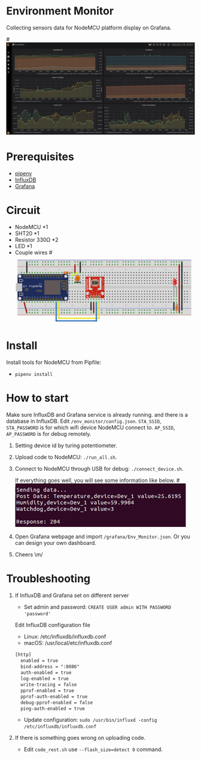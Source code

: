 # Environment Monitor
Collecting sensors data for NodeMCU platform display on Grafana.

#![Dashboard](docs/dashboard.jpg)

# Prerequisites
* [pipenv](https://github.com/pypa/pipenv)
* [InfluxDB](https://docs.influxdata.com/influxdb/v1.7/introduction/installation/)
* [Grafana](https://grafana.com/docs/grafana/latest/installation/debian/)

# Circuit
* NodeMCU *1
* SHT20 *1
* Resistor 330Ω *2
* LED *1
* Couple wires
#![Circuit](docs/circuit.jpg)

# Install
Install tools for NodeMCU from Pipfile:
- `pipenv install`

# How to start
Make sure InfluxDB and Grafana service is already running. and
there is a database in InfluxDB. Edit `/env_monitor/config.json`.
`STA_SSID`, `STA_PASSWORD` is for which wifi device NodeMCU connect to.
`AP_SSID`, `AP_PASSWORD` is for debug remotely.

1. Setting device id by turing potentiometer.
2. Upload code to NodeMCU: `./run_all.sh`.
3. Connect to NodeMCU through USB for debug: `./connect_device.sh`.

    If everything goes well, you will see some information like below.
    #![connect_info](docs/connect_info.jpg)

4. Open Grafana webpage and import `/grafana/Env_Monitor.json`. 
    Or you can design your own dashboard.
5. Cheers \m/
 

# Troubleshooting
1. If InfluxDB and Grafana set on different server
    - Set admin and password: `CREATE USER admin WITH PASSWORD 'password'`

    Edit InfluxDB configuration file
    - Linux: /etc/influxdb/influxdb.conf
    - macOS: /usr/local/etc/influxdb.conf
    ```
    [http]
      enabled = true
      bind-address = ":8086"
      auth-enabled = true
      log-enabled = true
      write-tracing = false
      pprof-enabled = true
      pprof-auth-enabled = true
      debug-pprof-enabled = false
      ping-auth-enabled = true
    ```
    - Update configuration: `sudo /usr/bin/influxd -config /etc/influxdb/influxdb.conf`

2. If there is something goes wrong on uploading code. 
    - Edit `code_rest.sh` use `--flash_size=detect 0` command.  


